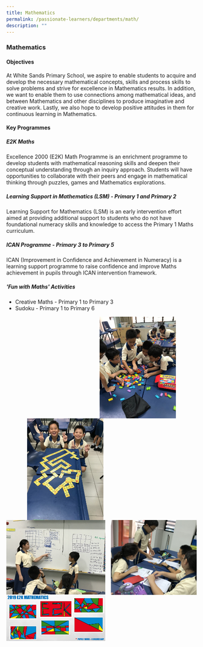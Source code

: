 ```yaml
---
title: Mathematics
permalink: /passionate-learners/departments/math/
description: ""
---
```

### **Mathematics**
#### **Objectives**
At White Sands Primary School, we aspire to enable students to acquire and develop the necessary mathematical concepts, skills and process skills to solve problems and strive for excellence in Mathematics results. In addition, we want to enable them to use connections among mathematical ideas, and between Mathematics and other disciplines to produce imaginative and creative work. Lastly, we also hope to develop positive attitudes in them for continuous learning in Mathematics.

#### **Key Programmes**
##### **E2K Maths**
Excellence 2000 (E2K) Math Programme is an enrichment programme to develop students with mathematical reasoning skills and deepen their conceptual understanding through an inquiry approach. Students will have opportunities to collaborate with their peers and engage in mathematical thinking through puzzles, games and Mathematics explorations.

##### **Learning Support in Mathematics (LSM) - Primary 1 and Primary 2**
Learning Support for Mathematics (LSM) is an early intervention effort aimed at providing additional support to students who do not have foundational numeracy skills and knowledge to access the Primary 1 Maths curriculum.

##### **ICAN Programme - Primary 3 to Primary 5**
ICAN (Improvement in Confidence and Achievement in Numeracy) is a learning support programme to raise confidence and improve Maths achievement in pupils through ICAN intervention framework.

##### **'Fun with Maths' Activities**
*   Creative Maths - Primary 1 to Primary 3
*   Sudoku - Primary 1 to Primary 6

<img src="/images/math2.jpg" style="width:40%;margin-right:55px;" align = "right">
<img src="/images/math1.jpeg" style="width:40%;margin-left:55px;" align = "left">

<br clear="left">

<img src="/images/math3.jpg" style="width:52%" align=left>
<img src="/images/math4.jpg" style="width:45%" align=right>

<br clear="left">

<img src="/images/math5.jpg" style="width:52%" align=left>